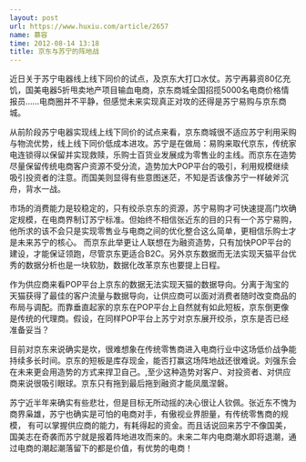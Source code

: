 ```yaml
---
layout: post
url: https://www.huxiu.com/article/2657
name: 慕容
time: 2012-08-14 13:18
title: 京东与苏宁的阵地战
---
```

近日关于苏宁电器线上线下同价的试点，及京东大打口水仗。苏宁再募资80亿充饥，国美电器5折甩卖地产项目输血电商，京东商城全国招揽5000名电商价格情报员……电商圈并不平静，但感觉未来实现真正对攻的还得是苏宁易购与京东商城。

从前阶段苏宁电器实现线上线下同价的试点来看，京东商城很不适应苏宁利用采购与物流优势，线上线下同价低成本进攻。苏宁是在做局：易购来取代京东，传统家电连锁得以保留并实现救赎，乐购士百货业发展成为零售业的主线。而京东在造势尽量保留传统电商客户资源不受分流，造势加大POP平台的吸引，利用规模继续吸引投资者的注意。而国美则显得有些意图迷茫，不知是否该像苏宁一样破斧沉舟，背水一战。

市场的消费能力是较稳定的，只有绞杀京东的资源，苏宁易购才可快速提高门坎确定规模，在电商界制订苏宁标准。但始终不相信张近东的目的只有一个苏宁易购，他所求的该不会只是实现零售业与电商之间的优化整合这么简单，更相信乐购士才是未来苏宁的核心。 而京东此举更让人联想在为融资造势，只有加快POP平台的建设，才能保证领跑，尽管京东更适合B2C。另外京东数据而无法实现天猫平台优秀的数据分析也是一块软肋，数据化改革京东也要提上日程。

作为供应商来看POP平台上京东的数据无法实现天猫的数据导向。分离于淘宝的天猫获得了最佳的客户流量与数据导向，让供应商可以面对消费者随时改变商品的布局与调配。而靠垂直起家的京东在POP平台上自然就有如此短板，京东倒更像是传统的代理商。假设，在同样POP平台上苏宁对京东展开绞杀，京东是否已经准备妥当？

目前对京东来说确实是坎，很难想象在传统零售商进入电商行业中这场低价战争能持续多长时间。京东的短板是库存现金，能否打赢这场阵地战还很难说。刘强东会在未来更会用造势的方式来捍卫自己。,至少这种造势对客户、对投资者、对供应商来说很吸引眼球。京东只有拖到最后拖到融资才能凤凰涅磐。

苏宁近半年来确实有些悲壮，但是目标无所动摇的决心很让人钦佩。张近东不愧为商界枭雄，苏宁也确实是可怕的电商对手，有傲视业界胆量，有传统零售商的规模， 有可以掌握供应商的能力，有耗得起的资金。而且话说回来苏宁不像国美，国美志在奇袭而苏宁就是报着阵地进攻而来的。未来二年内电商潮水即将退潮，通过电商的潮起潮落留下的都是价值，有优势的电商！

